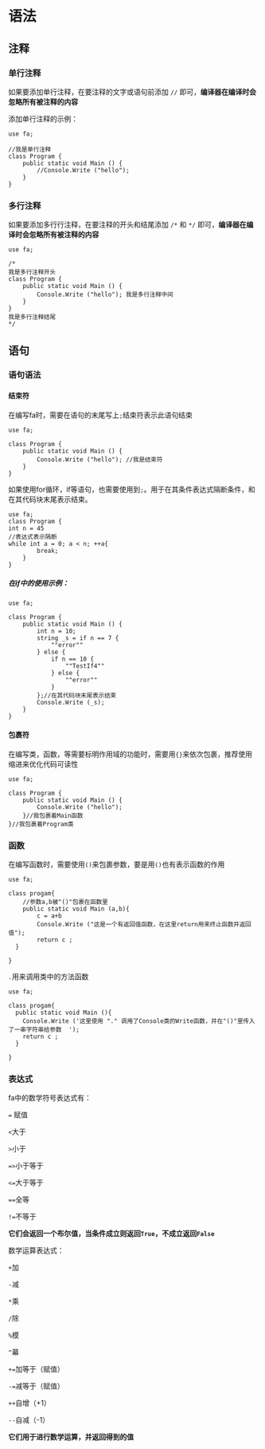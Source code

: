 # 语法


## 注释

### 单行注释

如果要添加单行注释，在要注释的文字或语句前添加 `//` 即可，**编译器在编译时会忽略所有被注释的内容**

添加单行注释的示例：

```
use fa;

//我是单行注释
class Program {
	public static void Main () {
		//Console.Write ("hello");
	}
}
```

### 多行注释

如果要添加多行行注释，在要注释的开头和结尾添加 `/*` 和 `*/` 即可，**编译器在编译时会忽略所有被注释的内容**

```
use fa;

/*
我是多行注释开头
class Program {
	public static void Main () {
	    Console.Write ("hello"); 我是多行注释中间 
	}
}
我是多行注释结尾
*/
```

## 语句

### 语句语法

#### 结束符

在编写fa时，需要在语句的末尾写上`;`结束符表示此语句结束

```
use fa;

class Program {
	public static void Main () {
	    Console.Write ("hello"); //我是结束符 
	}
}
```

如果使用for循环，if等语句，也需要使用到`;`。用于在其条件表达式隔断条件，和在其代码块末尾表示结束。

```
use fa;
class Program {
int n = 45
//表达式表示隔断
while int a = 0; a < n; ++a{
		break;
	}
}
```

##### 在if中的使用示例：

```
use fa;

class Program {
	public static void Main () {
		int n = 10;
		string _s = if n == 7 {
			""error""
		} else {
			if n == 10 {
				""TestIf4""
			} else {
				""error""
			}
		};//在其代码块末尾表示结束
		Console.Write (_s);
	}
}
```

#### 包裹符

在编写类，函数，等需要标明作用域的功能时，需要用`{}`来依次包裹，推荐使用缩进来优化代码可读性

```
use fa;

class Program {
	public static void Main () {
	    Console.Write ("hello");  
	}//我包裹着Main函数
}//我包裹着Program类
```

### 函数

在编写函数时，需要使用`()`来包裹参数，要是用`()`也有表示函数的作用

```
use fa;

class progam{
	//参数a,b被"()"包裹在函数里
    public static void Main (a,b){
		c = a+b
		Console.Write ("这是一个有返回值函数，在这里return用来终止函数并返回值");
		return c ;
  }
  
}
```

`.`用来调用类中的方法函数

```
use fa;

class progam{
  public static void Main (){
	Console.Write ('这里使用 "." 调用了Console类的Write函数，并在"()"里传入了一串字符串给参数  ');
	return c ;
  }

}
```

### 表达式

fa中的数学符号表达式有：

`=` 赋值

`<`大于

`>`小于

`=>`小于等于

`<=`大于等于

`==`全等

`!=`不等于

**它们会返回一个布尔值，当条件成立则返回`True`，不成立返回`False`**

数学运算表达式：

`+`加

`-`减

`*`乘

`/`除

`%`模

`^`幕

`+=`加等于（赋值）

`-=`减等于（赋值）

`++`自增（+1）

`--`自减（-1）

**它们用于进行数学运算，并返回得到的值**
